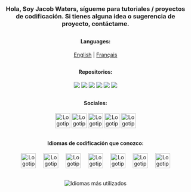 <h3 align="center">Hola, Soy Jacob Waters, sígueme para tutoriales / proyectos de codificación. Si tienes alguna idea o sugerencia de proyecto, contáctame.</h3>

##

<div align="center">
  <h4>Languages:</h4>

  <a href="https://github.com/Jpwaters09/Jpwaters09/blob/main/README.md">English</a> <!-- English -->
  |
  <a href="">Français</a> <!-- French -->
  <!--|
  <a href="">普通话</a> <!-- Mandarin -->
  
</div>

##

<div align="center">
  <h4>Repositorios:</h4>

  <a href="https://github.com/Jpwaters09/Raspberry-Pi-Projects" alt="Proyectos de frambuesa Pi"><img src="https://github-readme-stats.vercel.app/api/pin/?username=jpwaters09&repo=Raspberry-Pi-Projects&theme=transparent"></a>
  <a href="https://github.com/Jpwaters09/HTML-Projects" alt="Proyectos HTML"><img src="https://github-readme-stats.vercel.app/api/pin/?username=jpwaters09&repo=HTML-Projects&theme=transparent"></a>
  <a href="https://github.com/Jpwaters09/Python-Projects" alt="Proyectos de Python"><img src="https://github-readme-stats.vercel.app/api/pin/?username=jpwaters09&repo=Python-Projects&theme=transparent"></a>
  <a href="https://github.com/Jpwaters09/CPP-Projects" alt="Proyectos C++"><img src="https://github-readme-stats.vercel.app/api/pin/?username=jpwaters09&repo=CPP-Projects&theme=transparent"></a>
  <a href="https://github.com/Jpwaters09/Comment-Remover" alt="Eliminador de comentarios"><img src="https://github-readme-stats.vercel.app/api/pin/?username=jpwaters09&repo=Comment-Remover&theme=transparent"></a>
  <a href="https://github.com/Jpwaters09/CS-Projects" alt="Proyectos C#"><img src="https://github-readme-stats.vercel.app/api/pin/?username=jpwaters09&repo=CS-Projects&theme=transparent"></a>
</div>

##

<div align="center">
  <h4>Sociales:</h4>
  
  <a href="mailto:jpwaters.github@gmail.com"><img margin-right="10px" src="https://img.shields.io/static/v1?message=Gmail&logo=gmail&label=&color=D14836&logoColor=white&labelColor=&style=flat" height="40" alt="Logotipo de Gmail"/></a>
  <a href="https://discord.com/invite/76dFqekSXz"><img src="https://img.shields.io/static/v1?message=Discord&logo=discord&label=&color=7289DA&logoColor=white&labelColor=&style=flat" height="40" alt="Logotipo de discordia"/></a>
  <a href="https://patreon.com/Jpwaters09"><img src="https://img.shields.io/static/v1?message=Patreon&logo=patreon&label=&color=F96854&logoColor=white&labelColor=&style=flat" height="40" alt="Logotipo de Patreon"/></a>
  <a href="https://paypal.me/JacobW120"><img src="https://img.shields.io/static/v1?message=PayPal&logo=paypal&label=&color=00457C&logoColor=white&labelColor=&style=flat" height="40" alt="Logotipo de PayPal"/></a>
  <a href="https://github.com/jpwaters09"><img src="https://img.shields.io/static/v1?message=GitHub&logo=github&label=&color=181717&logoColor=white&labelColor=&style=flat" height="40" alt="Logotipo de GitHub"/></a>
</div>

##

<h4 align="center">Idiomas de codificación que conozco:</h4>

<div align="center">
  <img src="https://cdn.jsdelivr.net/gh/devicons/devicon/icons/html5/html5-original.svg" height="40" alt="Logotipo HTML5"/>
  <img width="12"/>
  <img src="https://cdn.jsdelivr.net/gh/devicons/devicon/icons/css3/css3-original.svg" height="40" alt="Logotipo CSS3"/>
  <img width="12"/>
  <img src="https://cdn.jsdelivr.net/gh/devicons/devicon/icons/javascript/javascript-original.svg" height="40" alt="Logotipo de JavaScript"/>
  <img width="12"/>
  <img src="https://cdn.jsdelivr.net/gh/devicons/devicon/icons/python/python-original.svg" height="40" alt="Logotipo de pitón"/>
  <img width="12"/>
  <!-- <img src="https://cdn.jsdelivr.net/gh/devicons/devicon/icons/bash/bash-original.svg" height="40" alt="Logotipo de Bash"/>
  <img width="12"/> -->
  <img src="https://cdn.jsdelivr.net/gh/devicons/devicon/icons/c/c-original.svg" height="40" alt="Logotipo C"/>
  <img width="12"/>
  <img src="https://cdn.jsdelivr.net/gh/devicons/devicon/icons/cplusplus/cplusplus-original.svg" height="40" alt="Logotipo de C++"/>
  <img width="12"/>
  <img src="https://cdn.jsdelivr.net/gh/devicons/devicon/icons/csharp/csharp-original.svg" height="40" alt="Logotipo de C#"/>
</div>

##

<div align="center">
  <img src="https://github-readme-stats.vercel.app/api/top-langs?username=Jpwaters09&locale=en&hide_title=false&layout=compact&card_width=750&langs_count=20&theme=github_dark&hide_border=true" alt="Idiomas más utilizados"/>
</div>
